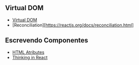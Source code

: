 ## Virtual DOM
- [Virtual DOM](https://reactjs.org/docs/faq-internals.html)
- [Reconciliation][https://reactjs.org/docs/reconciliation.html]

## Escrevendo Componentes
- [HTML Atributes](https://reactjs.org/docs/dom-elements.html#all-supported-html-attributes)
- [Thinking in React](https://reactjs.org/docs/thinking-in-react.html)
